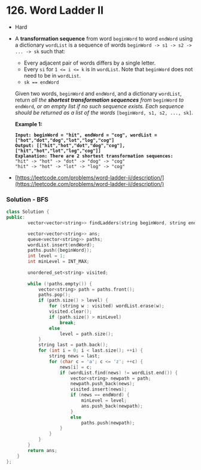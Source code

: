 # 126. Word Ladder II

* Hard
*   A **transformation sequence** from word `beginWord` to word `endWord` using a dictionary `wordList` is a sequence of words `beginWord -> s1 -> s2 -> ... -> sk` such that:

    * Every adjacent pair of words differs by a single letter.
    * Every `si` for `1 <= i <= k` is in `wordList`. Note that `beginWord` does not need to be in `wordList`.
    * `sk == endWord`

    Given two words, `beginWord` and `endWord`, and a dictionary `wordList`, return _all the **shortest transformation sequences** from_ `beginWord` _to_ `endWord`_, or an empty list if no such sequence exists. Each sequence should be returned as a list of the words_ `[beginWord, s1, s2, ..., sk]`.

    &#x20;

    **Example 1:**

    <pre><code><strong>Input: beginWord = "hit", endWord = "cog", wordList = ["hot","dot","dog","lot","log","cog"]
    </strong><strong>Output: [["hit","hot","dot","dog","cog"],["hit","hot","lot","log","cog"]]
    </strong><strong>Explanation: There are 2 shortest transformation sequences:
    </strong>"hit" -> "hot" -> "dot" -> "dog" -> "cog"
    "hit" -> "hot" -> "lot" -> "log" -> "cog"
    </code></pre>


* [https://leetcode.com/problems/word-ladder-ii/description/](https://leetcode.com/problems/word-ladder-ii/description/)

### Solution - BFS

```cpp
class Solution {
public:
        vector<vector<string>> findLadders(string beginWord, string endWord, unordered_set<string> &wordList) {

        vector<vector<string>> ans;
        queue<vector<string>> paths;
        wordList.insert(endWord);
        paths.push({beginWord});
        int level = 1;
        int minLevel = INT_MAX;
        
        unordered_set<string> visited; 
        
        while (!paths.empty()) {
            vector<string> path = paths.front();
            paths.pop();
            if (path.size() > level) {
                for (string w : visited) wordList.erase(w);
                visited.clear();
                if (path.size() > minLevel)
                    break;
                else
                    level = path.size();
            }
            string last = path.back();
            for (int i = 0; i < last.size(); ++i) {
                string news = last;
                for (char c = 'a'; c <= 'z'; ++c) {
                    news[i] = c;
                    if (wordList.find(news) != wordList.end()) {
                        vector<string> newpath = path;
                        newpath.push_back(news);
                        visited.insert(news);
                        if (news == endWord) {
                            minLevel = level;
                            ans.push_back(newpath);
                        }
                        else
                            paths.push(newpath);
                    }
                }
            }
        }
        return ans;
    }
};
```
